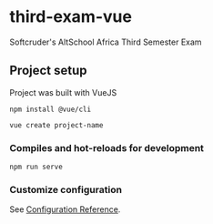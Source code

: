# third-exam-vue
Softcruder's AltSchool Africa Third Semester Exam
## Project setup
Project was built with VueJS

```
npm install @vue/cli
```

```
vue create project-name
```

### Compiles and hot-reloads for development
```
npm run serve
```

### Customize configuration
See [Configuration Reference](https://cli.vuejs.org/config/).
